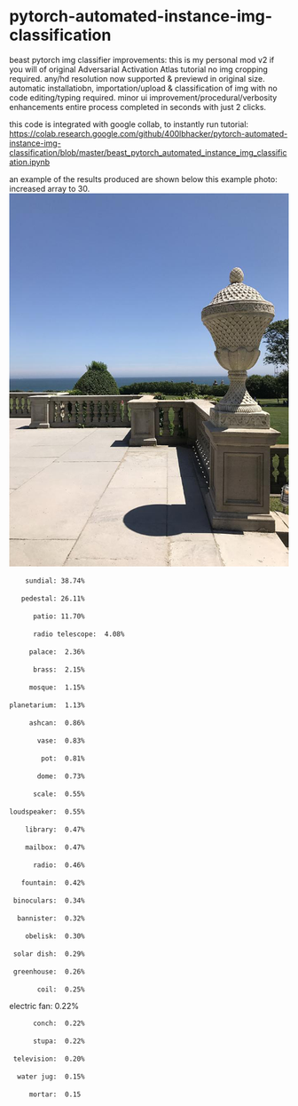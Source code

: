 # pytorch-automated-instance-img-classification
beast pytorch img classifier
improvements: this is my personal mod v2 if you will of original Adversarial Activation Atlas tutorial no img cropping required. any/hd resolution now supported & previewd in original size. automatic installatiobn, importation/upload & classification of img with no code editing/typing required. minor ui improvement/procedural/verbosity enhancements entire process completed in seconds with just 2 clicks.

this code is integrated with google collab, to instantly run tutorial:
https://colab.research.google.com/github/400lbhacker/pytorch-automated-instance-img-classification/blob/master/beast_pytorch_automated_instance_img_classification.ipynb

an example of the results produced are shown below this example photo: increased array to 30. 
![Image of Yaktocat](https://github.com/400lbhacker/pytorch-automated-instance-img-classification/blob/master/ssa.png)

        sundial: 38.74%
        
       pedestal: 26.11%
       
          patio: 11.70%
          
          radio telescope:  4.08%

         palace:  2.36%
         
          brass:  2.15%
          
         mosque:  1.15%
         
    planetarium:  1.13%
    
         ashcan:  0.86%
         
           vase:  0.83%
           
            pot:  0.81%
            
           dome:  0.73%
           
          scale:  0.55%
          
    loudspeaker:  0.55%
    
        library:  0.47%
        
        mailbox:  0.47%
        
          radio:  0.46%
          
       fountain:  0.42%
       
     binoculars:  0.34%
     
      bannister:  0.32%
      
        obelisk:  0.30%
        
     solar dish:  0.29%
     
     greenhouse:  0.26%
     
           coil:  0.25%
           
   electric fan:  0.22%
   
          conch:  0.22%
          
          stupa:  0.22%
          
     television:  0.20%
     
      water jug:  0.15%
      
         mortar:  0.15
